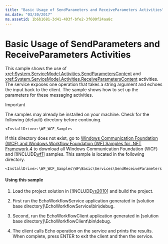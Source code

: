 ```yaml
---
title: "Basic Usage of SendParameters and ReceiveParameters Activities"
ms.date: "03/30/2017"
ms.assetid: 1b6b1681-3d41-403f-bfe2-3f600f24aa8c
---
```

# Basic Usage of SendParameters and ReceiveParameters Activities
This sample shows the use of <xref:System.ServiceModel.Activities.SendParametersContent> and <xref:System.ServiceModel.Activities.ReceiveParametersContent> activities. The service exposes one operation that takes a string argument and echoes the input back to the client. The sample shows how to set up the parameters for these messaging activities.  
  
> [!IMPORTANT]
>  The samples may already be installed on your machine. Check for the following (default) directory before continuing.  
>   
>  `<InstallDrive>:\WF_WCF_Samples`  
>   
>  If this directory does not exist, go to [Windows Communication Foundation (WCF) and Windows Workflow Foundation (WF) Samples for .NET Framework 4](http://go.microsoft.com/fwlink/?LinkId=150780) to download all Windows Communication Foundation (WCF) and [!INCLUDE[wf1](../../../../includes/wf1-md.md)] samples. This sample is located in the following directory.  
>   
>  `<InstallDrive>:\WF_WCF_Samples\WF\Basic\Services\SendReceiveParameters`  
  
#### Using this sample  
  
1.  Load the project solution in [!INCLUDE[vs2010](../../../../includes/vs2010-md.md)] and build the project.  
  
2.  First run the EchoWorkflowService application generated in [solution base directory]\EchoWorkflowService\bin\debug.  
  
3.  Second, run the EchoWorkflowClient application generated in [solution base directory]\EchoWorkflowClient\bin\debug.  
  
4.  The client calls Echo operation on the service and prints the results. When complete, press ENTER to exit the client and then the service.